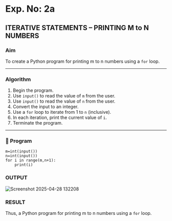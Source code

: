 # Exp. No: 2a  
## ITERATIVE STATEMENTS – PRINTING M to N NUMBERS

###  Aim
To create a Python program for printing m to n numbers using a `for` loop.

---

###  Algorithm

1. Begin the program.
2. Use `input()` to read the value of `m` from the user.
3. Use `input()` to read the value of `n` from the user.
4. Convert the input to an integer.
5. Use a `for` loop to iterate from 1 to `n` (inclusive).
6. In each iteration, print the current value of `i`.
7. Terminate the program.

---

### 🧾 Program

```
m=int(input())
n=int(input())
for i in range(m,n+1):
    print(i)
```
### OUTPUT

![Screenshot 2025-04-28 132208](https://github.com/user-attachments/assets/556368d2-dcf3-4271-9141-572ce8744a79)

### RESULT
Thus, a Python program for printing m to n numbers using a `for` loop.


